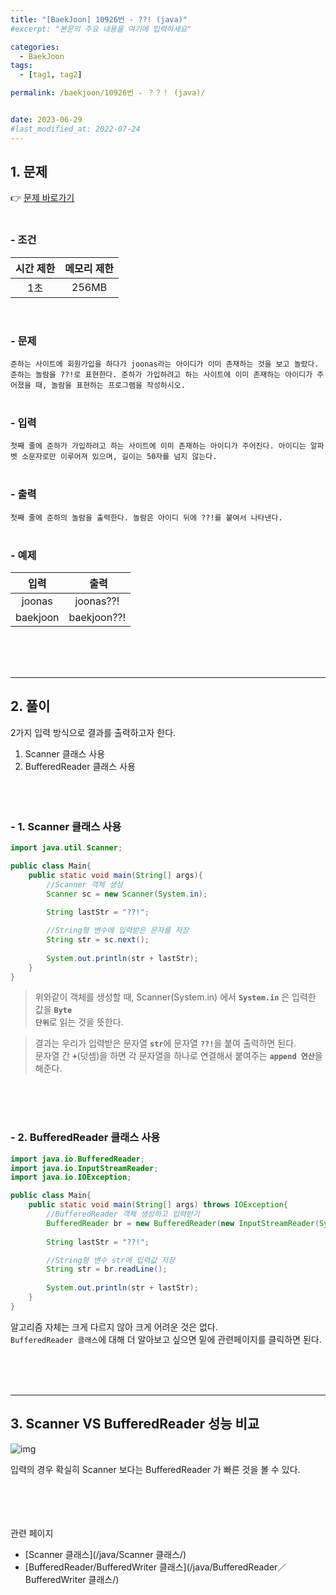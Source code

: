 ```yaml
---
title: "[BaekJoon] 10926번 - ??! (java)"
#excerpt: "본문의 주요 내용을 여기에 입력하세요"

categories:
  - BaekJoon
tags:
  - [tag1, tag2]

permalink: /baekjoon/10926번 - ？？！ (java)/


date: 2023-06-29
#last_modified_at: 2022-07-24
---
```


## 1. 문제
👉 [문제 바로가기](https://www.acmicpc.net/problem/10926)<br><br>
###  - 조건
  
| 시간 제한 | 메모리 제한 |
|:--------:|:--------:|
|1초|256MB|

<br>

### - 문제
```준하는 사이트에 회원가입을 하다가 joonas라는 아이디가 이미 존재하는 것을 보고 놀랐다. 준하는 놀람을 ??!로 표현한다. 준하가 가입하려고 하는 사이트에 이미 존재하는 아이디가 주어졌을 때, 놀람을 표현하는 프로그램을 작성하시오.```
<br><br>

### - 입력
```첫째 줄에 준하가 가입하려고 하는 사이트에 이미 존재하는 아이디가 주어진다. 아이디는 알파벳 소문자로만 이루어져 있으며, 길이는 50자를 넘지 않는다.```
<br><br>


### - 출력
```첫째 줄에 준하의 놀람을 출력한다. 놀람은 아이디 뒤에 ??!를 붙여서 나타낸다.```
<br><br>

### - 예제
  
| &nbsp;&nbsp;입력&nbsp;&nbsp; | &nbsp;&nbsp; 출력&nbsp;&nbsp; |
|:--------:|:--------:|
|joonas|joonas??!|
|baekjoon|baekjoon??!|
  
<br><br><br>

---
## 2. 풀이
2가지 입력 방식으로 결과를 출력하고자 한다.

1. Scanner 클래스 사용
2. BufferedReader 클래스 사용
<br><br><br><br>

### - 1. Scanner 클래스 사용
```java
import java.util.Scanner;

public class Main{
    public static void main(String[] args){
        //Scanner 객체 생성
        Scanner sc = new Scanner(System.in);
        
        String lastStr = "??!";

        //String형 변수에 입력받은 문자를 저장 
        String str = sc.next();
        
        System.out.println(str + lastStr);
    }
}
```
> 위와같이 객체를 생성할 때, Scanner(System.in) 에서 <code><b>System.in</b></code> 은 입력한 값을 <code><b>Byte 단위</b></code>로 읽는 것을 뜻한다.

> 결과는 우리가 입력받은 문자열 <code><b>str</b></code>에 문자열 <code><b>??!</b></code>을 붙여 출력하면 된다.<br>
문자열 간 <code><b>+</b></code>(덧셈)을 하면 각 문자열을 하나로 연결해서 붙여주는 <code><b>append 연산</b></code>을 해준다.

<br><br><br>

### - 2. BufferedReader 클래스 사용
```java
import java.io.BufferedReader;
import java.io.InputStreamReader;
import java.io.IOException;

public class Main{
    public static void main(String[] args) throws IOException{
        //BufferedReader 객체 생성하고 입력받기
        BufferedReader br = new BufferedReader(new InputStreamReader(System.in));
        
        String lastStr = "??!";

        //String형 변수 str에 입력값 저장
        String str = br.readLine();
        
        System.out.println(str + lastStr);
    }
}
```
알고리즘 자체는 크게 다르지 않아 크게 어려운 것은 없다.<br>
`BufferedReader 클래스`에 대해 더 알아보고 싶으면 밑에 관련페이지를 클릭하면 된다.

<br><br><br>

---
## 3. Scanner VS BufferedReader 성능 비교
![img](https://github.com/cjoungi/cjoungi.github.io/assets/113075984/965dc6bf-bd39-453d-a8c8-7ba91386d294)

입력의 경우 확실히 Scanner 보다는 <span class="color">BufferedReader 가 빠른 것을 볼 수 있다.</span>

<br><br><br><br>
<span class="color">관련 페이지</span><br>

- [Scanner 클래스](/java/Scanner 클래스/)
- [BufferedReader/BufferedWriter 클래스](/java/BufferedReader／BufferedWriter 클래스/)

<br><br><br>